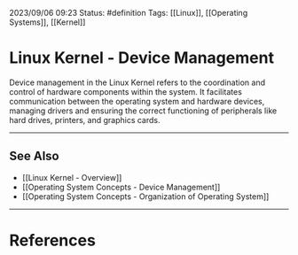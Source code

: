2023/09/06 09:23
Status: #definition
Tags: [[Linux]], [[Operating Systems]], [[Kernel]]

# Linux Kernel - Device Management

Device management in the Linux Kernel refers to the coordination and control of hardware components within the system. It facilitates communication between the operating system and hardware devices, managing drivers and ensuring the correct functioning of peripherals like hard drives, printers, and graphics cards.

---
## See Also
- [[Linux Kernel - Overview]]
- [[Operating System Concepts - Device Management]]
- [[Operating System Concepts - Organization of Operating System]]

---
# References
